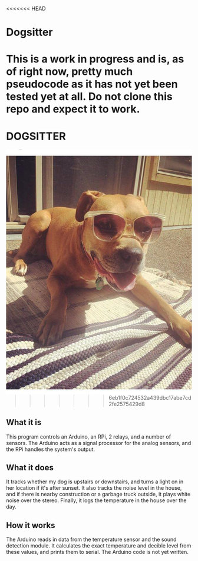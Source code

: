 <<<<<<< HEAD
# Dogsitter
This is a work in progress and is, as of right now, pretty much pseudocode as it has not yet been tested yet at all. Do not clone this repo and expect it to work.
=======
# DOGSITTER
<img align="right" src=https://github.com/goodmajo/Dogsitter/blob/master/OliveChilling.jpg >

>>>>>>> 6eb1f0c724532a439dbc17abe7cd2fe2575429d8
## What it is
This program controls an Arduino, an RPi, 2 relays, and a number of sensors. The Arduino acts as a signal processor for the analog sensors, and the RPi handles the system's output.
## What it does
It tracks whether my dog is upstairs or downstairs, and turns a light on in her location if it's after sunset. It also tracks the noise level in the house, and if there is nearby construction or a garbage truck outside, it plays white noise over the stereo. Finally, it logs the temperature in the house over the day.
## How it works
The Arduino reads in data from the temperature sensor and the sound detection module. It calculates the exact temperature and decible level from these values, and prints them to serial. The Arduino code is not yet written.
